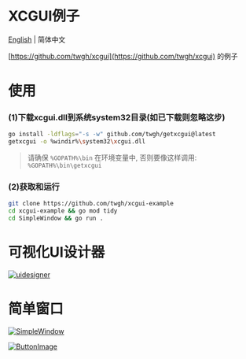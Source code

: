 # XCGUI例子

[English](./README-en.md) | 简体中文

[https://github.com/twgh/xcgui](https://github.com/twgh/xcgui) 的例子

# 使用
### (1)下载xcgui.dll到系统system32目录(如已下载则忽略这步)
```bash
go install -ldflags="-s -w" github.com/twgh/getxcgui@latest
getxcgui -o %windir%\system32\xcgui.dll
```

> 请确保 `%GOPATH%\bin` 在环境变量中, 否则要像这样调用: `%GOPATH%\bin\getxcgui`

### (2)获取和运行

```bash
git clone https://github.com/twgh/xcgui-example
cd xcgui-example && go mod tidy
cd SimpleWindow && go run .
```

# 可视化UI设计器

[![uidesigner](https://z3.ax1x.com/2021/09/15/4Vmh9S.png)](https://github.com/twgh/xcgui-example/tree/main/uidesigner)

# 简单窗口

[![SimpleWindow](https://s1.ax1x.com/2022/05/24/XiEWtg.png)](https://github.com/twgh/xcgui-example/tree/main/SimpleWindow)

[![ButtonImage](https://s1.ax1x.com/2022/05/24/XiuLAx.jpg)](https://github.com/twgh/xcgui-example/tree/main/ButtonImage)

